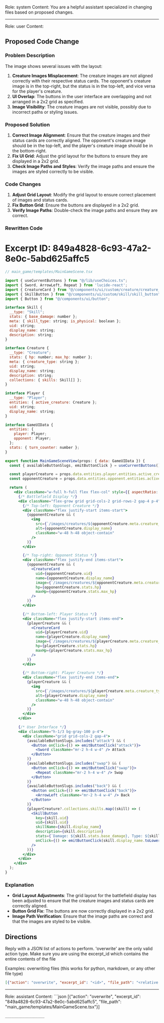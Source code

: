 Role: system
Content: You are a helpful assistant specialized in changing files based on proposed changes.
__________________
Role: user
Content: 
## Proposed Code Change
### Problem Description

The image shows several issues with the layout:

1. **Creature Images Misplacement**: The creature images are not aligned correctly with their respective status cards. The opponent's creature image is in the top-right, but the status is in the top-left, and vice versa for the player's creature.
2. **UI Overlap**: The buttons in the user interface are overlapping and not arranged in a 2x2 grid as specified.
3. **Image Visibility**: The creature images are not visible, possibly due to incorrect paths or styling issues.

### Proposed Solution

1. **Correct Image Alignment**: Ensure that the creature images and their status cards are correctly aligned. The opponent's creature image should be in the top-left, and the player's creature image should be in the bottom-right.
2. **Fix UI Grid**: Adjust the grid layout for the buttons to ensure they are displayed in a 2x2 grid.
3. **Check Image Paths and Styles**: Verify the image paths and ensure the images are styled correctly to be visible.

### Code Changes

1. **Adjust Grid Layout**: Modify the grid layout to ensure correct placement of images and status cards.
2. **Fix Button Grid**: Ensure the buttons are displayed in a 2x2 grid.
3. **Verify Image Paths**: Double-check the image paths and ensure they are correct.

### Rewritten Code

# Excerpt ID: 849a4828-6c93-47a2-8e0c-5abd625affc5
```jsx
// main_game/templates/MainGameScene.tsx

import { useCurrentButtons } from "@/lib/useChoices.ts";
import { Sword, ArrowLeft, Repeat } from 'lucide-react';
import { CreatureCard } from "@/components/ui/custom/creature/creature_card";
import { SkillButton } from "@/components/ui/custom/skill/skill_button";
import { Button } from "@/components/ui/button";

interface Skill {
  __type: "Skill";
  stats: { base_damage: number };
  meta: { skill_type: string; is_physical: boolean };
  uid: string;
  display_name: string;
  description: string;
}

interface Creature {
  __type: "Creature";
  stats: { hp: number; max_hp: number };
  meta: { creature_type: string };
  uid: string;
  display_name: string;
  description: string;
  collections: { skills: Skill[] };
}

interface Player {
  __type: "Player";
  entities: { active_creature: Creature };
  uid: string;
  display_name: string;
}

interface GameUIData {
  entities: {
    player: Player;
    opponent: Player;
  };
  stats: { turn_counter: number };
}

export function MainGameSceneView(props: { data: GameUIData }) {
  const { availableButtonSlugs, emitButtonClick } = useCurrentButtons();

  const playerCreature = props.data.entities.player.entities.active_creature;
  const opponentCreature = props.data.entities.opponent.entities.active_creature;

  return (
    <div className="w-full h-full flex flex-col" style={{ aspectRatio: '16/9' }}>
      {/* Battlefield Display */}
      <div className="flex-grow grid grid-cols-2 grid-rows-2 gap-4 p-4">
        {/* Top-left: Opponent Creature */}
        <div className="flex justify-start items-start">
          {opponentCreature && (
            <img
              src={`/images/creatures/${opponentCreature.meta.creature_type}_front.png`}
              alt={opponentCreature.display_name}
              className="w-48 h-48 object-contain"
            />
          )}
        </div>

        {/* Top-right: Opponent Status */}
        <div className="flex justify-end items-start">
          {opponentCreature && (
            <CreatureCard
              uid={opponentCreature.uid}
              name={opponentCreature.display_name}
              image={`/images/creatures/${opponentCreature.meta.creature_type}_front.png`}
              hp={opponentCreature.stats.hp}
              maxHp={opponentCreature.stats.max_hp}
            />
          )}
        </div>

        {/* Bottom-left: Player Status */}
        <div className="flex justify-start items-end">
          {playerCreature && (
            <CreatureCard
              uid={playerCreature.uid}
              name={playerCreature.display_name}
              image={`/images/creatures/${playerCreature.meta.creature_type}_back.png`}
              hp={playerCreature.stats.hp}
              maxHp={playerCreature.stats.max_hp}
            />
          )}
        </div>

        {/* Bottom-right: Player Creature */}
        <div className="flex justify-end items-end">
          {playerCreature && (
            <img
              src={`/images/creatures/${playerCreature.meta.creature_type}_back.png`}
              alt={playerCreature.display_name}
              className="w-48 h-48 object-contain"
            />
          )}
        </div>
      </div>

      {/* User Interface */}
      <div className="h-1/3 bg-gray-100 p-4">
        <div className="grid grid-cols-2 gap-4">
          {availableButtonSlugs.includes("attack") && (
            <Button onClick={() => emitButtonClick("attack")}>
              <Sword className="mr-2 h-4 w-4" /> Attack
            </Button>
          )}
          {availableButtonSlugs.includes("swap") && (
            <Button onClick={() => emitButtonClick("swap")}>
              <Repeat className="mr-2 h-4 w-4" /> Swap
            </Button>
          )}
          {availableButtonSlugs.includes("back") && (
            <Button onClick={() => emitButtonClick("back")}>
              <ArrowLeft className="mr-2 h-4 w-4" /> Back
            </Button>
          )}
          {playerCreature?.collections.skills.map((skill) => (
            <SkillButton
              key={skill.uid}
              uid={skill.uid}
              skillName={skill.display_name}
              description={skill.description}
              stats={`Damage: ${skill.stats.base_damage}, Type: ${skill.meta.skill_type}`}
              onClick={() => emitButtonClick(skill.display_name.toLowerCase())}
            />
          ))}
        </div>
      </div>
    </div>
  );
}
```

### Explanation

- **Grid Layout Adjustments**: The grid layout for the battlefield display has been adjusted to ensure that the creature images and status cards are correctly aligned.
- **Button Grid Fix**: The buttons are now correctly displayed in a 2x2 grid.
- **Image Path Verification**: Ensure that the image paths are correct and that the images are styled to be visible.

## Directions
Reply with a JSON list of actions to perform. 'overwrite' are the only valid action type. 
Make sure you are using the excerpt_id which contains the entire contents of the file

Examples:
overwriting files (this works for python, markdown, or any other file type)
```json output_example1
[{"action": "overwrite", "excerpt_id": "<id>", "file_path": "<relative file path>"}]
```

__________________
Role: assistant
Content: ```json
[{"action": "overwrite", "excerpt_id": "849a4828-6c93-47a2-8e0c-5abd625affc5", "file_path": "main_game/templates/MainGameScene.tsx"}]
```
__________________
